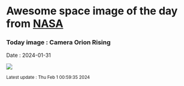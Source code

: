 
# Awesome space image of the day from [NASA](https://api.nasa.gov/)

### Today image : Camera Orion Rising
Date : 2024-01-31

![](https://apod.nasa.gov/apod/image/2401/OrionRising_Slipko_960.jpg)

<small>Latest update : Thu Feb  1 00:59:35 2024</small>
        